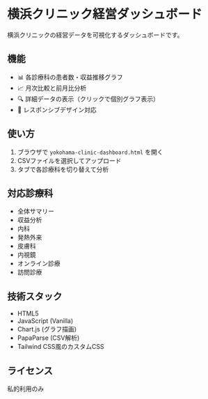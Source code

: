 # 横浜クリニック経営ダッシュボード

横浜クリニックの経営データを可視化するダッシュボードです。

## 機能

- 📊 各診療科の患者数・収益推移グラフ
- 📈 月次比較と前月比分析
- 🔍 詳細データの表示（クリックで個別グラフ表示）
- 📱 レスポンシブデザイン対応

## 使い方

1. ブラウザで `yokohama-clinic-dashboard.html` を開く
2. CSVファイルを選択してアップロード
3. タブで各診療科を切り替えて分析

## 対応診療科

- 全体サマリー
- 収益分析
- 内科
- 発熱外来
- 皮膚科
- 内視鏡
- オンライン診療
- 訪問診療

## 技術スタック

- HTML5
- JavaScript (Vanilla)
- Chart.js (グラフ描画)
- PapaParse (CSV解析)
- Tailwind CSS風のカスタムCSS

## ライセンス

私的利用のみ